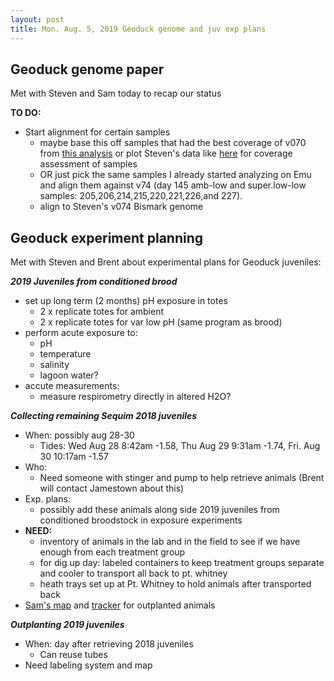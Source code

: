 ```yaml
---
layout: post
title: Mon. Aug. 5, 2019 Geoduck genome and juv exp plans
---
```


## Geoduck genome paper	
Met with Steven and Sam today to recap our status

**TO DO:**

- Start alignment for certain samples
	- maybe base this off samples that had the best coverage of v070 from [this analysis](https://github.com/shellytrigg/Shelly_Pgenerosa/blob/master/analyses/MethylKit_JuviPgenr_diffpH/GeoduckSubsetAlignmentTest.md) or  plot Steven's data like [here](https://github.com/shellytrigg/Shelly_Pgenerosa/blob/master/analyses/MethylKit_JuviPgenr_diffpH/GeoduckSubsetAlignmentTest.md) for coverage assessment of samples
	- OR just pick the same samples I already started analyzing on Emu and align them against v74 (day 145 amb-low and super.low-low samples: 205,206,214,215,220,221,226,and 227).
	- align to Steven's v074 Bismark genome  

## Geoduck experiment planning
Met with Steven and Brent about experimental plans for Geoduck juveniles:

**_2019 Juveniles from conditioned brood_**

- set up long term (2 months) pH exposure in totes
	- 2 x replicate totes for ambient
	- 2 x replicate totes for var low pH (same program as brood)
- perform acute exposure to:
	- pH
	- temperature
	- salinity
	- lagoon water?
- accute measurements:
	- measure respirometry directly in altered H2O?
 

**_Collecting remaining Sequim 2018 juveniles_**

- When: possibly aug 28-30 
	- Tides: Wed Aug 28 8:42am -1.58, Thu Aug 29 9:31am -1.74, Fri. Aug 30 10:17am -1.57
- Who:	
	- Need someone with stinger and pump to help retrieve animals (Brent will contact Jamestown about this)
- Exp. plans: 
	- possibly add these animals along side 2019 juveniles from conditioned broodstock in exposure experiments  
- **NEED:** 
	- inventory of animals in the lab and in the field to see if we have enough from each treatment group
	- for dig up day: labeled containers to keep treatment groups separate and cooler to transport all back to pt. whitney
	- heath trays set up at Pt. Whitney to hold animals after transported back
- [Sam's map](https://docs.google.com/document/d/1O-PeLSdufEsZLG8eBS8WVL2lQ8wPLA5_aTtZ924AehY/edit) and [tracker](https://docs.google.com/spreadsheets/d/1sJ8eqI2lJ3yVV54dZJiSObXe1KdvfZINxBHSGbksPIk/edit#gid=0) for outplanted animals

**_Outplanting 2019 juveniles_**

- When: day after retrieving 2018 juveniles
	- Can reuse tubes
- Need labeling system and map








